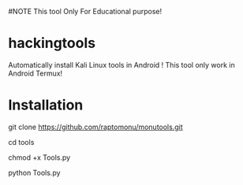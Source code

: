 #NOTE
This tool Only For Educational purpose!
# hackingtools
Automatically install Kali Linux tools in Android !
This tool only work in Android Termux!

# Installation

git clone https://github.com/raptomonu/monutools.git

cd tools

chmod +x Tools.py

python Tools.py


